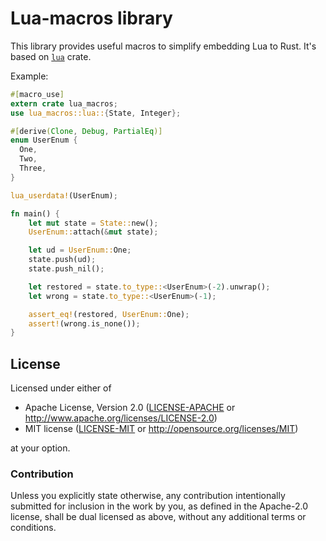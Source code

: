 # Lua-macros library

This library provides useful macros to simplify embedding Lua to Rust.
It's based on [`lua`](https://github.com/jcmoyer/rust-lua53) crate.

Example:

```rust
#[macro_use]
extern crate lua_macros;
use lua_macros::lua::{State, Integer};

#[derive(Clone, Debug, PartialEq)]
enum UserEnum {
  One,
  Two,
  Three,
}

lua_userdata!(UserEnum);

fn main() {
    let mut state = State::new();
    UserEnum::attach(&mut state);

    let ud = UserEnum::One;
    state.push(ud);
    state.push_nil();

    let restored = state.to_type::<UserEnum>(-2).unwrap();
    let wrong = state.to_type::<UserEnum>(-1);

    assert_eq!(restored, UserEnum::One);
    assert!(wrong.is_none());
}
```

## License

Licensed under either of

* Apache License, Version 2.0 ([LICENSE-APACHE](LICENSE-APACHE) or http://www.apache.org/licenses/LICENSE-2.0)
* MIT license ([LICENSE-MIT](LICENSE-MIT) or http://opensource.org/licenses/MIT)

at your option.

### Contribution

Unless you explicitly state otherwise, any contribution intentionally submitted
for inclusion in the work by you, as defined in the Apache-2.0 license, shall be
dual licensed as above, without any additional terms or conditions.
